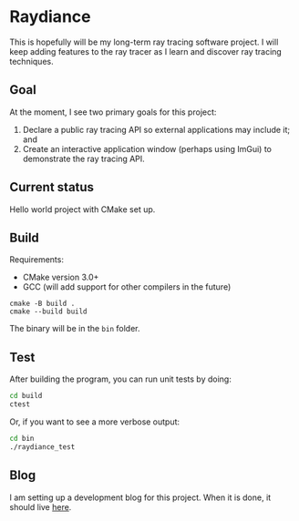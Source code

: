 Raydiance
========

[blog]: https://cszach.github.io/Raydiance/

This is hopefully will be my long-term ray tracing software project. I will keep
adding features to the ray tracer as I learn and discover ray tracing
techniques.

Goal
----

At the moment, I see two primary goals for this project:

1. Declare a public ray tracing API so external applications may include it; and
2. Create an interactive application window (perhaps using ImGui) to demonstrate
   the ray tracing API.

Current status
--------------

Hello world project with CMake set up.

Build
-----

Requirements:
- CMake version 3.0+
- GCC (will add support for other compilers in the future)

```
cmake -B build .
cmake --build build
```

The binary will be in the `bin` folder.

Test
----

After building the program, you can run unit tests by doing:

```bash
cd build
ctest
```

Or, if you want to see a more verbose output:

```bash
cd bin
./raydiance_test
```

Blog
----

I am setting up a development blog for this project. When it is done, it should
live [here][blog].